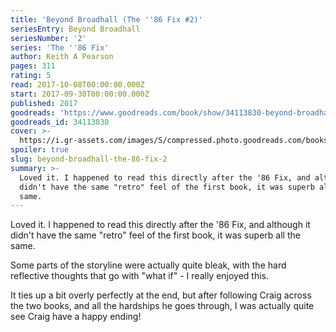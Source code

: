 ```yaml
---
title: 'Beyond Broadhall (The ''86 Fix #2)'
seriesEntry: Beyond Broadhall
seriesNumber: '2'
series: 'The ''86 Fix'
author: Keith A Pearson
pages: 311
rating: 5
read: 2017-10-08T00:00:00.000Z
start: 2017-09-30T00:00:00.000Z
published: 2017
goodreads: 'https://www.goodreads.com/book/show/34113830-beyond-broadhall'
goodreads_id: 34113830
cover: >-
  https://i.gr-assets.com/images/S/compressed.photo.goodreads.com/books/1486221352l/34113830._SX315_.jpg
spoiler: true
slug: beyond-broadhall-the-86-fix-2
summary: >-
  Loved it. I happened to read this directly after the '86 Fix, and although it
  didn't have the same "retro" feel of the first book, it was superb all the
  same.
---
```

Loved it. I happened to read this directly after the '86 Fix, and although it didn't have the same "retro" feel of the first book, it was superb all the same.

Some parts of the storyline were actually quite bleak, with the hard reflective thoughts that go with "what if" - I really enjoyed this.

It ties up a bit overly perfectly at the end, but after following Craig across the two books, and all the hardships he goes through, I was actually quite see Craig have a happy ending!
